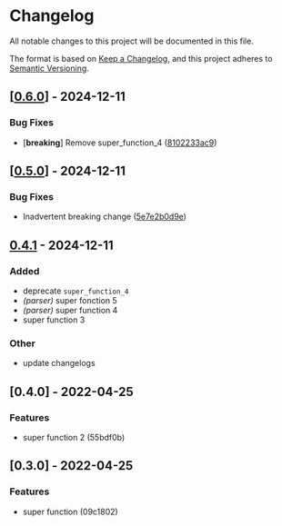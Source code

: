 # Changelog

All notable changes to this project will be documented in this file.

The format is based on [Keep a Changelog](https://keepachangelog.com/en/1.0.0/),
and this project adheres to [Semantic Versioning](https://semver.org/spec/v2.0.0.html).


## [[0.6.0](https://github.com/CBenoit/my-gh-actions-playground/compare/publish-test-b-4347e0f632-v0.5.0...publish-test-b-4347e0f632-v0.6.0)] - 2024-12-11

### <!-- 4 -->Bug Fixes

- [**breaking**] Remove super_function_4 ([8102233ac9](https://github.com/Devolutions/devolutions-gateway/commit/8102233ac9e74b1fbde1f48e9d665405e28c639e)) 



## [[0.5.0]((https://github.com/CBenoit/my-gh-actions-playground/compare/publish-test-b-4347e0f632-v0.4.1...publish-test-b-4347e0f632-v0.5.0))] - 2024-12-11

### <!-- 4 -->Bug Fixes

- Inadvertent breaking change ([5e7e2b0d9e](https://github.com/Devolutions/devolutions-gateway/commit/5e7e2b0d9e660b042ca6209a9b069ee6e377fe5d)) 

## [0.4.1](https://github.com/CBenoit/my-gh-actions-playground/compare/publish-test-b-4347e0f632-v0.4.0...publish-test-b-4347e0f632-v0.4.1) - 2024-12-11

### Added

- deprecate `super_function_4`
- *(parser)* super fonction 5
- *(parser)* super function 4
- super function 3

### Other

- update changelogs

## [0.4.0] - 2022-04-25

### Features

* super function 2 (55bdf0b)

## [0.3.0] - 2022-04-25

### Features

- super function (09c1802)
